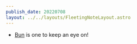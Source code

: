 ```yaml
---
publish_date: 20220708    
layout: ../../layouts/FleetingNoteLayout.astro
---
```

- [Bun](https://bun.sh/) is one to keep an eye on!
